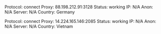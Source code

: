 Protocol: connect
Proxy: 88.198.212.91:3128
Status: working
IP: N/A
Anon: N/A
Server: N/A
Country: Germany

Protocol: connect
Proxy: 14.224.165.146:2085
Status: working
IP: N/A
Anon: N/A
Server: N/A
Country: Vietnam

